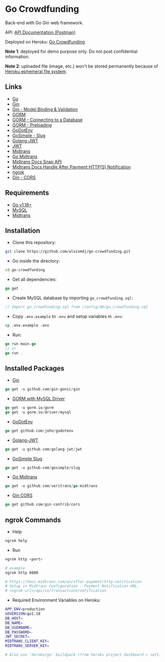 # Go Crowdfunding

Back-end with Go Gin web framework.

API: [API Documentation (Postman)](https://documenter.getpostman.com/view/16534190/Uz5DrdeP)

Deployed on Heroku: [Go Crowdfunding](https://go-crowdfunding.herokuapp.com/)

**Note 1**: deployed for demo purpose only. Do not post confidential information.

**Note 2**: uploaded file (image, etc.) won't be stored permanently because of [Heroku ephemeral file system](https://devcenter.heroku.com/articles/active-storage-on-heroku).

## Links

- [Go](https://go.dev/)
- [Gin](https://github.com/gin-gonic/gin)
- [Gin - Model Binding & Validation](https://gin-gonic.com/docs/examples/binding-and-validation/)
- [GORM](https://gorm.io/docs/)
- [GORM - Connecting to a Database](https://gorm.io/docs/connecting_to_the_database.html)
- [GORM - Preloading](https://gorm.io/docs/preload.html)
- [GoDotEnv](https://github.com/joho/godotenv)
- [GoSimple - Slug](https://github.com/gosimple/slug)
- [Golang-JWT](https://github.com/golang-jwt/jwt)
- [JWT](https://jwt.io/)
- [Midtrans](https://midtrans.com/)
- [Go Midtrans](https://github.com/veritrans/go-midtrans)
- [Midtrans Docs Snap API](https://snap-docs.midtrans.com/)
- [Midtrans Docs Handle After Payment HTTP(S) Notification](https://docs.midtrans.com/en/after-payment/http-notification)
- [ngrok](https://ngrok.com/)
- [Gin - CORS](https://github.com/gin-contrib/cors)

## Requirements

- [Go v1.18+](https://go.dev/)
- [MySQL](https://www.mysql.com/)
- [Midtrans](https://midtrans.com/)

## Installation

- Clone this repository:

```sh
git clone https://github.com/alvinmdj/go-crowdfunding.git
```

- Go inside the directory:

```sh
cd go-crowdfunding
```

- Get all dependencies:

```go
go get .
```

- Create MySQL database by importing ```go_crowdfunding.sql```:

```go
// Import go_crowdfunding.sql from /config/db/go_crowdfunding.sql
```

- Copy ```.env.example``` to ```.env``` and setup variables in ```.env```:

```sh
cp .env.example .env
```

- Run:

```go
go run main.go
// or 
go run .
```

## Installed Packages

- [Gin](https://github.com/gin-gonic/gin)

```go
go get -u github.com/gin-gonic/gin
```

- [GORM with MySQL Driver](https://gorm.io/docs/)

```go
go get -u gorm.io/gorm
go get -u gorm.io/driver/mysql
```

- [GoDotEnv](https://github.com/joho/godotenv)

```go
go get github.com/joho/godotenv
```

- [Golang-JWT](https://github.com/golang-jwt/jwt)

```go
go get -u github.com/golang-jwt/jwt
```

- [GoSimple Slug](https://github.com/gosimple/slug)

```go
go get -u github.com/gosimple/slug
```

- [Go Midtrans](https://github.com/veritrans/go-midtrans)

```go
go get -u github.com/veritrans/go-midtrans
```

- [Gin CORS](https://github.com/gin-contrib/cors)

```go
go get github.com/gin-contrib/cors
```

## ngrok Commands

- Help

```sh
ngrok help
```

- Run

```sh
ngrok http <port>

# example
ngrok http 8080

# https://docs.midtrans.com/en/after-payment/http-notification
# Setup in Midtrans Configuration - Payment Notification URL:
# <ngrok-url>/api/v1/transactions/notification
```

- Required Environment Variables on Heroku:

```sh
APP_ENV=production
GOVERSION=go1.18
DB_HOST=
DB_NAME=
DB_USERNAME=
DB_PASSWORD=
JWT_SECRET=
MIDTRANS_CLIENT_KEY=
MIDTRANS_SERVER_KEY=

# Also use 'heroku/go' buildpack (from heroku project dashboard > settings > buildpacks > add buildpack > choose go)
```
